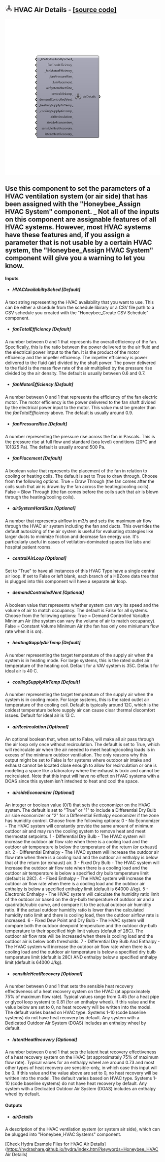 ## ![](../../images/icons/HVAC_Air_Details.png) HVAC Air Details - [[source code]](https://github.com/ladybug-tools/honeybee-legacy/tree/master/src/Honeybee_HVAC%20Air%20Details.py)

![](../../images/components/HVAC_Air_Details.png)

Use this component to set the parameters of a HVAC ventilation system (or air side) that has been assigned with the "Honeybee_Assign HVAC System" component.
 _
 Not all of the inputs on this component are assignable features of all HVAC systems.  However, most HVAC systems have these features and, if you assign a parameter that is not usable by a certain HVAC system, the "Honeybee_Assign HVAC System" component will give you a warning to let you know.
 -
 

#### Inputs
* ##### HVACAvailabiltySched [Default]
A text string representing the HVAC availability that you want to use.  This can be either a shcedule from the schedule libirary or a CSV file path to a CSV schedule you created with the "Honeybee_Create CSV Schedule" component.
* ##### fanTotalEfficiency [Default]
A number between 0 and 1 that represents the overall efficiency of the fan.  Specifically, this is the ratio between the power delivered to the air fluid and the electrical power intput to the fan. It is the product of the motor efficiency and the impeller efficiency.  The impeller efficiency is power delivered to the fluid (air) divided by the shaft power. The power delivered to the fluid is the mass flow rate of the air multiplied by the pressure rise divided by the air density.  The default is usually between 0.6 and 0.7.
* ##### fanMotorEfficiency [Default]
A number between 0 and 1 that represents the efficiency of the fan electric motor.  The motor efficiency is the power delivered to the fan shaft divided by the electrical power input to the motor.  This value must be greater than the _fanTotalEfficiency_ above.  The default is usually around 0.9.
* ##### fanPressureRise [Default]
A number representing the pressure rise across the fan in Pascals.  This is the pressure rise at full flow and standard (sea level) conditions (20°C and 101325 Pa).  The default is usually around 500 Pa.
* ##### fanPlacement [Default]
A boolean value that represents the placement of the fan in relation to cooling or heating coils.  The default is set to True to draw through.  Choose from the following options:
 True = Draw Through (the fan comes after the coils such that air is drawn by the fan across the heating/cooling coils).
 False = Blow Through (the fan comes before the coils such that air is blown through the heating/cooling coils).
* ##### airSystemHardSize [Optional]
A number that represents airflow in m3/s and sets the maximum air flow through the HVAC air system including the fan and ducts.  This overrides the default autosizing of the air system is useful for evaluating strategies like larger ducts to minimize friction and decrease fan energy use.  It's particularly useful in cases of vetilation-dominated spaces like labs and hospital patient rooms.
* ##### centralAirLoop [Optional]
Set to "True" to have all instances of this HVAC Type have a single central air loop.  If set to False or left blank, each branch of a HBZone data tree that is plugged into this component will have a separate air loop.
* ##### demandControlledVent [Optional]
A boolean value that represents whether system can vary its speed and the volume of air to match occupancy.  The default is False for all systems.  Choose from the following options:
 True = Demand Controlled Varialbe Minimum Air (the system can vary the volume of air to match occupancy).
 False = Constant Volume Minimum Air (the fan has only one miniumum flow rate when it is on).
* ##### heatingSupplyAirTemp [Default]
A number representing the target temperature of the supply air when the system is in heating mode.  For large systems, this is the rated outlet air temperature of the heating coil.  Default for a VAV system is 35C. Default for ideal air is 40 C.
* ##### coolingSupplyAirTemp [Default]
A number representing the target temperature of the supply air when the system is in cooling mode.  For large systems, this is the rated outlet air temperature of the cooling coil.  Default is typically around 12C, which is the coldest temperature before supply air can cause clear thermal discomfort issues. Default for ideal air is 13 C.
* ##### airRecirculation [Optional]
An optional boolean that, when set to False, will make all air pass through the air loop only once without recirculation.  The default is set to True, which will recirculate air when the air needed to meet heating/cooling loads is in excess of the minimum outdoor ventilation.  The only reasons why this output might be set to False is for systems where outdoor air intake and exhaust cannot be located close enough to allow for recirculation or one is modeling a space like a laboratory where the exhaust is toxic and cannot be recirculated.  Note that this input will have no effect on HVAC systems with a DOAS since this system isn't intedned to heat and cool the space.
* ##### airsideEconomizer [Optional]
An integer or boolean value (0/1) that sets the economizer on the HVAC system.  The default is set to "True" or "1" to include a Differential Dry Bulb air side economizer or "2" for a Differential Enthalpy economizer if the zone has humidity control.  Choose from the following options:
 0 - No Economizer - The HVAC system will constantly provide the same amount of minimum outdoor air and may run the cooling system to remove heat and meet thermostat setpoints.
 1 - Differential Dry Bulb - The HVAC system will increase the outdoor air flow rate when there is a cooling load and the outdoor air temperature is below the temperature of the return (or exhaust) air.
 2 - Differential Enthalpy - The HVAC system will increase the outdoor air flow rate when there is a cooling load and the outdoor air enthalpy is below that of the return (or exhaust) air.
 3 - Fixed Dry Bulb - The HVAC system will increase the outdoor air flow rate when there is a cooling load and the outdoor air temperature is below a specified dry bulb temperature limit (default is 28C).
 4 - Fixed Enthalpy - The HVAC system will increase the outdoor air flow rate when there is a cooling load and the outdoor air enthalpy is below a specified enthalpy limit (default is 64000 J/kg).
 5 - Electronic Enthalpy - The HVAC system will calculate the humidity ratio limit of the outdoor air based on the dry-bulb temperature of outdoor air and a quadratic/cubic curve, and compare it to the actual outdoor air humidity ratio. If the actual outdoor humidity ratio is lower than the calculated humidity ratio limit and there is cooling load, then the outdoor airflow rate is increased.
 6 - Fixed Dew Point and Dry Bulb - The HVAC system will compare both the outdoor dewpoint temperature and the outdoor dry-bulb temperature to their specified high limit values (default of 28C).  The outdoor air flow rate will be increased when there is cooling load and the outdoor air is below both thresholds.
 7 - Differential Dry Bulb And Enthalpy - The HVAC system will increase the outdoor air flow rate when there is a cooling load and the outdoor air temperature is below a specified dry bulb temperature limit (default is 28C) AND enthalpy below a specified enthalpy limit (default is 64000 J/kg).
* ##### sensibleHeatRecovery [Optional]
A number between 0 and 1 that sets the sensible heat recovery effectiveness of a heat recovery system on the HVAC (at approximately 75% of maximum flow rate).  Typical values range from 0.45 (for a heat pipe or glycol loop system) to 0.81 (for an enthalpy wheel).  If this value and the value below are set to 0, no heat recovery will be written into the model.  The default varies based on HVAC type.  Systems 1-10 (code baseline systems) do not have heat recovery by default.  Any system with a Dedicated Outdoor Air System (DOAS) includes an enthalpy wheel by default.
* ##### latentHeatRecovery [Optional]
A number between 0 and 1 that sets the latent heat recovery effectiveness of a heat recovery system on the HVAC (at approximately 75% of maximum flow rate).  Typical values for an enthalpy wheel are around 0.73 and most other types of heat recovery are sensible-only, in which case this input will be 0.  If this value and the value above are set to 0, no heat recovery will be written into the model.  The default varies based on HVAC type.  Systems 1-10 (code baseline systems) do not have heat recovery by default.  Any system with a Dedicated Outdoor Air System (DOAS) includes an enthalpy wheel by default.

#### Outputs
* ##### airDetails
A description of the HVAC ventilation system (or system air side), which can be plugged into "Honeybee_HVAC Systems" component.


[Check Hydra Example Files for HVAC Air Details](https://hydrashare.github.io/hydra/index.html?keywords=Honeybee_HVAC Air Details)